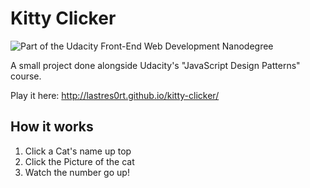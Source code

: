 # Kitty Clicker
![Part of the Udacity Front-End Web Development Nanodegree](https://img.shields.io/badge/Udacity-Front--End%20Web%20Developer%20Nanodegree-02b3e4.svg)

A small project done alongside Udacity's "JavaScript Design Patterns" course.

Play it here: http://lastres0rt.github.io/kitty-clicker/

## How it works

1. Click a Cat's name up top
2. Click the Picture of the cat
3. Watch the number go up!
